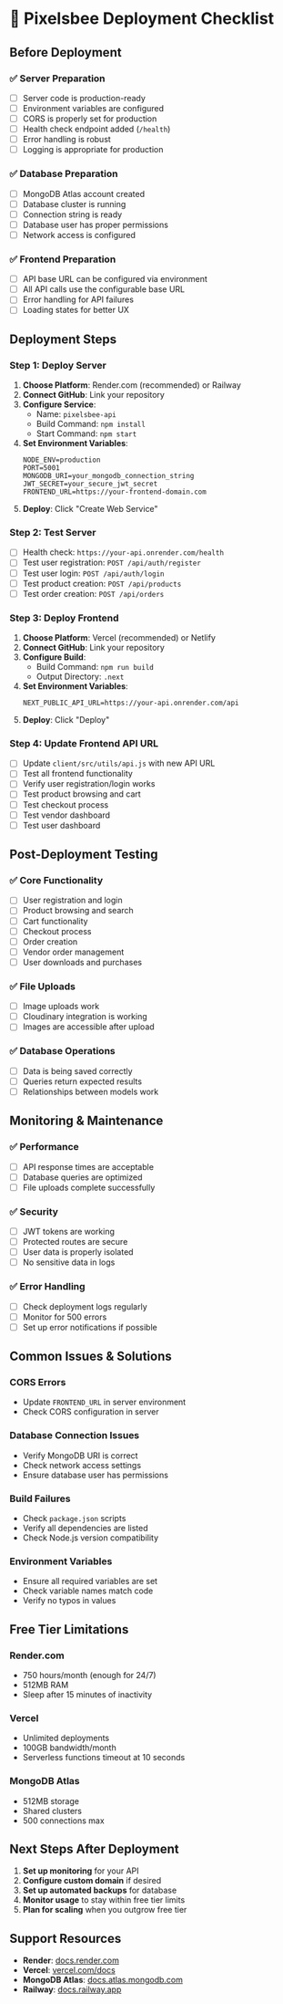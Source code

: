 # 🚀 Pixelsbee Deployment Checklist

## **Before Deployment**

### ✅ **Server Preparation**
- [ ] Server code is production-ready
- [ ] Environment variables are configured
- [ ] CORS is properly set for production
- [ ] Health check endpoint added (`/health`)
- [ ] Error handling is robust
- [ ] Logging is appropriate for production

### ✅ **Database Preparation**
- [ ] MongoDB Atlas account created
- [ ] Database cluster is running
- [ ] Connection string is ready
- [ ] Database user has proper permissions
- [ ] Network access is configured

### ✅ **Frontend Preparation**
- [ ] API base URL can be configured via environment
- [ ] All API calls use the configurable base URL
- [ ] Error handling for API failures
- [ ] Loading states for better UX

## **Deployment Steps**

### **Step 1: Deploy Server**
1. **Choose Platform**: Render.com (recommended) or Railway
2. **Connect GitHub**: Link your repository
3. **Configure Service**:
   - Name: `pixelsbee-api`
   - Build Command: `npm install`
   - Start Command: `npm start`
4. **Set Environment Variables**:
   ```
   NODE_ENV=production
   PORT=5001
   MONGODB_URI=your_mongodb_connection_string
   JWT_SECRET=your_secure_jwt_secret
   FRONTEND_URL=https://your-frontend-domain.com
   ```
5. **Deploy**: Click "Create Web Service"

### **Step 2: Test Server**
- [ ] Health check: `https://your-api.onrender.com/health`
- [ ] Test user registration: `POST /api/auth/register`
- [ ] Test user login: `POST /api/auth/login`
- [ ] Test product creation: `POST /api/products`
- [ ] Test order creation: `POST /api/orders`

### **Step 3: Deploy Frontend**
1. **Choose Platform**: Vercel (recommended) or Netlify
2. **Connect GitHub**: Link your repository
3. **Configure Build**:
   - Build Command: `npm run build`
   - Output Directory: `.next`
4. **Set Environment Variables**:
   ```
   NEXT_PUBLIC_API_URL=https://your-api.onrender.com/api
   ```
5. **Deploy**: Click "Deploy"

### **Step 4: Update Frontend API URL**
- [ ] Update `client/src/utils/api.js` with new API URL
- [ ] Test all frontend functionality
- [ ] Verify user registration/login works
- [ ] Test product browsing and cart
- [ ] Test checkout process
- [ ] Test vendor dashboard
- [ ] Test user dashboard

## **Post-Deployment Testing**

### ✅ **Core Functionality**
- [ ] User registration and login
- [ ] Product browsing and search
- [ ] Cart functionality
- [ ] Checkout process
- [ ] Order creation
- [ ] Vendor order management
- [ ] User downloads and purchases

### ✅ **File Uploads**
- [ ] Image uploads work
- [ ] Cloudinary integration is working
- [ ] Images are accessible after upload

### ✅ **Database Operations**
- [ ] Data is being saved correctly
- [ ] Queries return expected results
- [ ] Relationships between models work

## **Monitoring & Maintenance**

### ✅ **Performance**
- [ ] API response times are acceptable
- [ ] Database queries are optimized
- [ ] File uploads complete successfully

### ✅ **Security**
- [ ] JWT tokens are working
- [ ] Protected routes are secure
- [ ] User data is properly isolated
- [ ] No sensitive data in logs

### ✅ **Error Handling**
- [ ] Check deployment logs regularly
- [ ] Monitor for 500 errors
- [ ] Set up error notifications if possible

## **Common Issues & Solutions**

### **CORS Errors**
- Update `FRONTEND_URL` in server environment
- Check CORS configuration in server

### **Database Connection Issues**
- Verify MongoDB URI is correct
- Check network access settings
- Ensure database user has permissions

### **Build Failures**
- Check `package.json` scripts
- Verify all dependencies are listed
- Check Node.js version compatibility

### **Environment Variables**
- Ensure all required variables are set
- Check variable names match code
- Verify no typos in values

## **Free Tier Limitations**

### **Render.com**
- 750 hours/month (enough for 24/7)
- 512MB RAM
- Sleep after 15 minutes of inactivity

### **Vercel**
- Unlimited deployments
- 100GB bandwidth/month
- Serverless functions timeout at 10 seconds

### **MongoDB Atlas**
- 512MB storage
- Shared clusters
- 500 connections max

## **Next Steps After Deployment**

1. **Set up monitoring** for your API
2. **Configure custom domain** if desired
3. **Set up automated backups** for database
4. **Monitor usage** to stay within free tier limits
5. **Plan for scaling** when you outgrow free tier

## **Support Resources**

- **Render**: [docs.render.com](https://docs.render.com)
- **Vercel**: [vercel.com/docs](https://vercel.com/docs)
- **MongoDB Atlas**: [docs.atlas.mongodb.com](https://docs.atlas.mongodb.com)
- **Railway**: [docs.railway.app](https://docs.railway.app)
